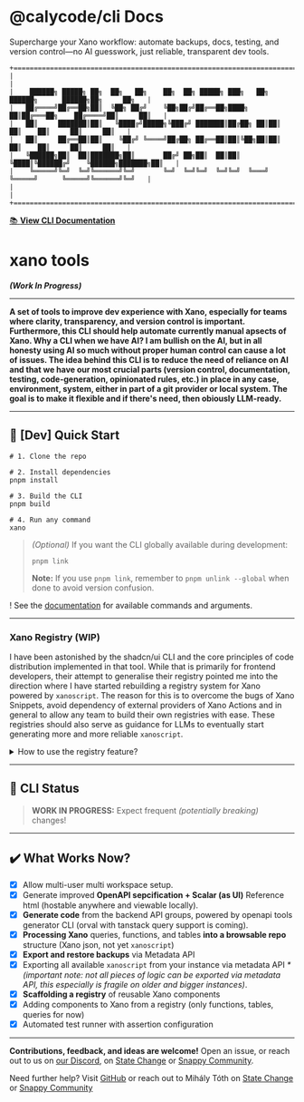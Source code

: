 # @calycode/cli Docs

Supercharge your Xano workflow: automate backups, docs, testing, and version control—no AI guesswork, just reliable, transparent dev tools.

[//]: # 'ASCII art block for docs link'

```
+==================================================================================================+
|                                                                                                  |
|    ██████╗ █████╗ ██╗  ██╗   ██╗    ██╗  ██╗ █████╗ ███╗   ██╗ ██████╗      ██████╗██╗     ██╗   |
|   ██╔════╝██╔══██╗██║  ╚██╗ ██╔╝    ╚██╗██╔╝██╔══██╗████╗  ██║██╔═══██╗    ██╔════╝██║     ██║   |
|   ██║     ███████║██║   ╚████╔╝█████╗╚███╔╝ ███████║██╔██╗ ██║██║   ██║    ██║     ██║     ██║   |
|   ██║     ██╔══██║██║    ╚██╔╝ ╚════╝██╔██╗ ██╔══██║██║╚██╗██║██║   ██║    ██║     ██║     ██║   |
|   ╚██████╗██║  ██║███████╗██║       ██╔╝ ██╗██║  ██║██║ ╚████║╚██████╔╝    ╚██████╗███████╗██║   |
|    ╚═════╝╚═╝  ╚═╝╚══════╝╚═╝       ╚═╝  ╚═╝╚═╝  ╚═╝╚═╝  ╚═══╝ ╚═════╝      ╚═════╝╚══════╝╚═╝   |
|                                                                                                  |
+==================================================================================================+
```

[📚 **View CLI Documentation**](https://calycode.com/cli/docs)

# xano tools

**_(Work In Progress)_**

---

**A set of tools to improve dev experience with Xano, especially for teams where clarity, transparency, and version control is important. Furthermore, this CLI should help automate currently manual apsects of Xano. Why a CLI when we have AI? I am bullish on the AI, but in all honesty using AI so much without proper human control can cause a lot of issues. The idea behind this CLI is to reduce the need of reliance on AI and that we have our most crucial parts (version control, documentation, testing, code-generation, opinionated rules, etc.) in place in any case, environment, system, either in part of a git provider or local system. The goal is to make it flexible and if there's need, then obiously LLM-ready.**

---

## 🚀 [Dev] Quick Start

```
# 1. Clone the repo

# 2. Install dependencies
pnpm install

# 3. Build the CLI
pnpm build

# 4. Run any command
xano
```

> _(Optional)_ If you want the CLI globally available during development:
>
> ```
> pnpm link
> ```
>
> **Note:** If you use `pnpm link`, remember to `pnpm unlink --global` when done to avoid version confusion.

! See the [documentation](https://calycode.com/cli/docs) for available commands and arguments.

---

### Xano Registry **(WIP)**

I have been astonished by the shadcn/ui CLI and the core principles of code distribution implemented in that tool. While that is primarily for frontend developers, their attempt to generalise their registry pointed me into the direction where I have started rebuilding a registry system for Xano powered by `xanoscript`. The reason for this is to overcome the bugs of Xano Snippets, avoid dependency of external providers of Xano Actions and in general to allow any team to build their own registries with ease. These registries should also serve as guidance for LLMs to eventually start generating more and more reliable `xanoscript`.

<details>
<summary>How to use the registry feature?</summary>

1. Scaffold the registry or build it manually by obeying the schemas (https://calycode.com/schemas/registry/registry.json).
   ```
   xano registry-scaffold
   ```
2. Serve your registry locally or host it on an object storage (or [advanced] recreate a Xano api that would deliver the required JSON objects on demand --> this could allow you to add auth as well)

   ```
   xano serve-registry
   ```

3. Use the registry and it's content in `xano`
   ```
   xano registry-add --components <coma separated component names> --registry <registry url>
   ```

> [!NOTE] > **Notes:**
> Currently there is no way of automatically building the registry from a collection of `xanoscript` files, so this is why
> it is important to always keep the registry/definitions/index.json and the individual definition files in sync.
> Currently there is theoretic support for registry:function and registry:table components, registry:query but registry:snippet is planned to allow installing multiple items at once in predefined order.
> With the registry:snippet I aim to have a shot at fixing Xano's Snippets and make it searchable and reusable by also LLMs.

</details>

---

## 🚧 CLI Status

> **WORK IN PROGRESS:**
> Expect frequent _(potentially breaking)_ changes!

---

## ✔️ What Works Now?

-  [x] Allow multi-user multi workspace setup.
-  [x] Generate improved **OpenAPI sepcification + Scalar (as UI)** Reference html (hostable anywhere and viewable locally).
-  [x] **Generate code** from the backend API groups, powered by openapi tools generator CLI (orval with tanstack query support is coming).
-  [x] **Processing Xano** queries, functions, and tables **into a browsable repo** structure (Xano json, not yet `xanoscript`)
-  [x] **Export and restore backups** via Metadata API
-  [x] Exporting all available `xanoscript` from your instance via metadata API _\*(important note: not all pieces of logic can be exported via metadata API, this especially is fragile on older and bigger instances)_.
-  [x] **Scaffolding a registry** of reusable Xano components
-  [x] Adding components to Xano from a registry (only functions, tables, queries for now)
-  [x] Automated test runner with assertion configuration

---

**Contributions, feedback, and ideas are welcome!** Open an issue, or reach out to us on [our Discord](https://mee6.xyz/i/8a9p4ORFtm), on [State Change](https://statechange.ai/) or [Snappy Community](https://www.skool.com/@mihaly-toth-2040?g=snappy).


Need further help? Visit [GitHub](https://github.com/calycode/xano-tools) or reach out to Mihály Tóth on [State Change](https://statechange.ai/) or [Snappy Community](https://www.skool.com/@mihaly-toth-2040?g=snappy)